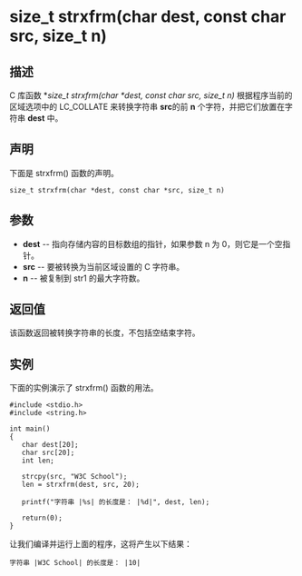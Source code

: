 # size_t strxfrm(char dest, const char src, size_t n)

## 描述

C 库函数 **size_t strxfrm(char \*dest, const char *src, size_t n)** 根据程序当前的区域选项中的 LC_COLLATE 来转换字符串 **src**的前 **n** 个字符，并把它们放置在字符串 **dest** 中。

## 声明

下面是 strxfrm() 函数的声明。

```
size_t strxfrm(char *dest, const char *src, size_t n)
```

## 参数

- **dest** -- 指向存储内容的目标数组的指针，如果参数 n 为 0，则它是一个空指针。
- **src** -- 要被转换为当前区域设置的 C 字符串。
- **n** -- 被复制到 str1 的最大字符数。

## 返回值

该函数返回被转换字符串的长度，不包括空结束字符。

## 实例

下面的实例演示了 strxfrm() 函数的用法。

```
#include <stdio.h>
#include <string.h>

int main()
{
   char dest[20];
   char src[20];
   int len;

   strcpy(src, "W3C School");
   len = strxfrm(dest, src, 20);

   printf("字符串 |%s| 的长度是： |%d|", dest, len);
   
   return(0);
}
```

让我们编译并运行上面的程序，这将产生以下结果：

```
字符串 |W3C School| 的长度是： |10|
```